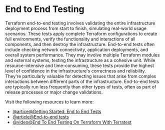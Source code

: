 # End to End Testing

Terraform end-to-end testing involves validating the entire infrastructure deployment process from start to finish, simulating real-world usage scenarios. These tests apply complete Terraform configurations to create full environments, verify the functionality and interactions of all components, and then destroy the infrastructure. End-to-end tests often include checking network connectivity, application deployments, and overall system performance. They may involve multiple Terraform modules and external systems, testing the infrastructure as a cohesive unit. While resource-intensive and time-consuming, these tests provide the highest level of confidence in the infrastructure's correctness and reliability. They're particularly valuable for detecting issues that arise from complex interactions between different parts of the infrastructure. End-to-end tests are typically run less frequently than other types of tests, often as part of release processes or major change validations.

Visit the following resources to learn more:

- [@artice@Getting Started: End to End Tests](https://tf2project.io/docs/getting-started/end-to-end-tests.html)
- [@article@End-to-end tests](https://www.hashicorp.com/blog/testing-hashicorp-terraform#end-to-end-tests)
- [@video@End To End Testing On Terraform With Terratest](https://www.youtube.com/watch?v=PlzL6Bv2fSA)